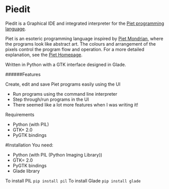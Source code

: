# Piedit
Piedit is a Graphical IDE and integrated interpreter for the [Piet programming language](http://www.dangermouse.net/esoteric/piet.html).

Piet is an esoteric programming language inspired by [Piet Mondrian](http://en.wikipedia.org/wiki/Piet_Mondrian), where the programs look like abstract art. The colours and arrangement of the pixels control the program flow and operation. For a more detailed explanation, see the [Piet Homepage](http://www.dangermouse.net/esoteric/piet.html).

Written in Python with a GTK interface designed in Glade.

######Features

Create, edit and save Piet programs easily using the UI
- Run programs using the command line interpreter
- Step through/run programs in the UI
- There seemed like a lot more features when I was writing it!

Requirements

- Python (with PIL)
- GTK+ 2.0
- PyGTK bindings

#Installation
You need:
- Python (with PIL (Python Imaging Library))
- GTK= 2.0
- PyGTK bindings
- Glade library

To install PIL
`pip install pil`
To install Glade
`pip install glade`
